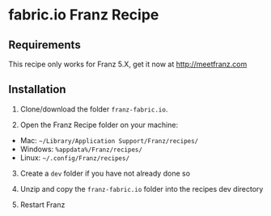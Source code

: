 # fabric.io Franz Recipe

## Requirements
This recipe only works for Franz 5.X, get it now at http://meetfranz.com

## Installation

1. Clone/download the folder `franz-fabric.io`.

2. Open the Franz Recipe folder on your machine:
  * Mac: `~/Library/Application Support/Franz/recipes/`
  * Windows: `%appdata%/Franz/recipes/`
  * Linux: `~/.config/Franz/recipes/`

3. Create a `dev` folder if you have not already done so

3. Unzip and copy the `franz-fabric.io` folder into the recipes dev directory

4. Restart Franz
